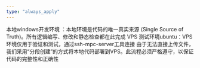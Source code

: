 ```yaml
---
type: "always_apply"
---
```


本地windows开发环境 ：本地环境是代码的唯一真实来源 (Single Source of Truth)。所有逻辑编写、修改和静态检查都在此完成
VPS 测试环境ubuntu：VPS环境仅用于验证和测试，通过ssh-mpc-server工具连接
由于无法直接上传文件，我们采用“分段创建”的方式将本地代码部署到VPS。此流程必须严格遵守，以保证代码的完整性和正确性